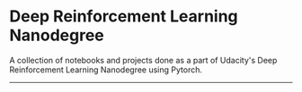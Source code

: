 # Deep Reinforcement Learning Nanodegree
A collection of notebooks and projects done as a part of Udacity's Deep Reinforcement Learning Nanodegree using Pytorch.

----------------------------------------------------------------------------------------------------------
